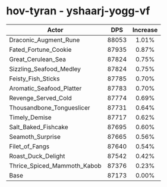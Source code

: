 # hov-tyran - yshaarj-yogg-vf
| Actor | DPS | Increase |
|---|:---:|:---:|
|Draconic_Augment_Rune|88053|1.01%|
|Fated_Fortune_Cookie|87935|0.87%|
|Great_Cerulean_Sea|87824|0.75%|
|Sizzling_Seafood_Medley|87824|0.75%|
|Feisty_Fish_Sticks|87785|0.70%|
|Aromatic_Seafood_Platter|87783|0.70%|
|Revenge_Served_Cold|87774|0.69%|
|Thousandbone_Tongueslicer|87731|0.64%|
|Timely_Demise|87717|0.62%|
|Salt_Baked_Fishcake|87695|0.60%|
|Seamoth_Surprise|87665|0.56%|
|Filet_of_Fangs|87640|0.54%|
|Roast_Duck_Delight|87542|0.42%|
|Thrice_Spiced_Mammoth_Kabob|87376|0.23%|
|Base|87173|0.00%|
